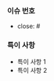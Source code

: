 ### 이슈 번호 <!-- 관련된 이슈의 번호를 # 뒤에 입력해주세요  -->

- close: #

### 특이 사항 <!-- PR을 볼 때 미리 알아야 하거나, 주의 깊게 봐야 하는 점을 알려주세요 -->

- 특이 사항 1
- 특이 사항 2
